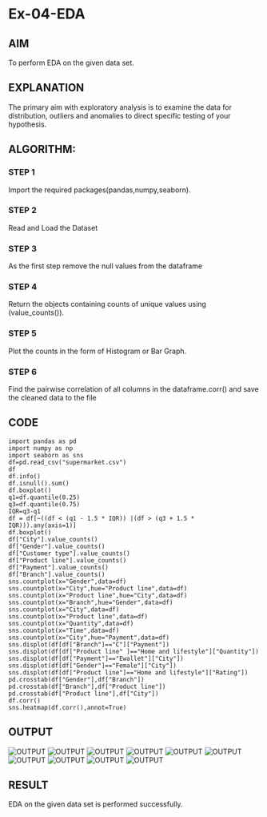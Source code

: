 # Ex-04-EDA

## AIM
To perform EDA on the given data set.

## EXPLANATION
The primary aim with exploratory analysis is to examine the data for distribution, outliers and anomalies to direct specific testing of your hypothesis.

## ALGORITHM:
### STEP 1
Import the required packages(pandas,numpy,seaborn).

### STEP 2
Read and Load the Dataset

### STEP 3
As the first step remove the null values from the dataframe

### STEP 4
Return the objects containing counts of unique values using (value_counts()).

### STEP 5
Plot the counts in the form of Histogram or Bar Graph.

### STEP 6
Find the pairwise correlation of all columns in the dataframe.corr() and save the cleaned data to the file

## CODE
```
import pandas as pd
import numpy as np
import seaborn as sns
df=pd.read_csv("supermarket.csv")
df
df.info()
df.isnull().sum()
df.boxplot()
q1=df.quantile(0.25)
q3=df.quantile(0.75)
IQR=q3-q1
df = df[~((df < (q1 - 1.5 * IQR)) |(df > (q3 + 1.5 * IQR))).any(axis=1)]
df.boxplot()
df["City"].value_counts()
df["Gender"].value_counts()
df["Customer type"].value_counts()
df["Product line"].value_counts()
df["Payment"].value_counts()
df["Branch"].value_counts()
sns.countplot(x="Gender",data=df)
sns.countplot(x="City",hue="Product line",data=df)
sns.countplot(x="Product line",hue="City",data=df)
sns.countplot(x="Branch",hue="Gender",data=df)
sns.countplot(x="City",data=df)
sns.countplot(x="Product line",data=df)
sns.countplot(x="Quantity",data=df)
sns.countplot(x="Time",data=df)
sns.countplot(x="City",hue="Payment",data=df)
sns.displot(df[df["Branch"]=="C"]["Payment"])
sns.displot(df[df["Product line" ]=="Home and lifestyle"]["Quantity"])
sns.displot(df[df["Payment"]=="Ewallet"]["City"])
sns.displot(df[df["Gender"]=="Female"]["City"])
sns.displot(df[df["Product line"]=="Home and lifestyle"]["Rating"])
pd.crosstab(df["Gender"],df["Branch"])
pd.crosstab(df["Branch"],df["Product line"])
pd.crosstab(df["Product line"],df["City"])
df.corr()
sns.heatmap(df.corr(),annot=True)
```

## OUTPUT
![OUTPUT](./ex4.1.png)
![OUTPUT](./ex4.2.png)
![OUTPUT](./ex4.3.png)
![OUTPUT](./ex4.4.png)
![OUTPUT](./ex4.5.png)
![OUTPUT](./ex4.6.png)
![OUTPUT](./ex4.7.png)
![OUTPUT](./ex4.8.png)
![OUTPUT](./ex4.9.png)
![OUTPUT](./ex4.10.png)

## RESULT
EDA on the given data set is performed successfully.